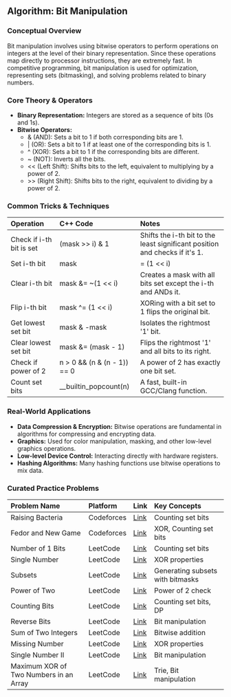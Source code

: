 
## **Algorithm: Bit Manipulation**

### **Conceptual Overview**

Bit manipulation involves using bitwise operators to perform operations on integers at the level of their binary representation. Since these operations map directly to processor instructions, they are extremely fast. In competitive programming, bit manipulation is used for optimization, representing sets (bitmasking), and solving problems related to binary numbers.

### **Core Theory & Operators**

* **Binary Representation:** Integers are stored as a sequence of bits (0s and 1s).  
* **Bitwise Operators:**  
  * & (AND): Sets a bit to 1 if both corresponding bits are 1\.  
  * | (OR): Sets a bit to 1 if at least one of the corresponding bits is 1\.  
  * ^ (XOR): Sets a bit to 1 if the corresponding bits are different.  
  * \~ (NOT): Inverts all the bits.  
  * \<\< (Left Shift): Shifts bits to the left, equivalent to multiplying by a power of 2\.  
  * \>\> (Right Shift): Shifts bits to the right, equivalent to dividing by a power of 2\.

### **Common Tricks & Techniques**

| Operation | C++ Code | Notes |
| :---- | :---- | :---- |
| Check if i-th bit is set | (mask \>\> i) & 1 | Shifts the i-th bit to the least significant position and checks if it's 1\. |
| Set i-th bit | mask |= (1 \<\< i) | Creates a mask with only the i-th bit set and ORs it with the number. |
| Clear i-th bit | mask &= \~(1 \<\< i) | Creates a mask with all bits set except the i-th and ANDs it. |
| Flip i-th bit | mask ^= (1 \<\< i) | XORing with a bit set to 1 flips the original bit. |
| Get lowest set bit | mask & \-mask | Isolates the rightmost '1' bit. |
| Clear lowest set bit | mask &= (mask \- 1\) | Flips the rightmost '1' and all bits to its right. |
| Check if power of 2 | n \> 0 && (n & (n \- 1)) \== 0 | A power of 2 has exactly one bit set. |
| Count set bits | \_\_builtin\_popcount(n) | A fast, built-in GCC/Clang function. |

### **Real-World Applications**

* **Data Compression & Encryption:** Bitwise operations are fundamental in algorithms for compressing and encrypting data.  
* **Graphics:** Used for color manipulation, masking, and other low-level graphics operations.  
* **Low-level Device Control:** Interacting directly with hardware registers.  
* **Hashing Algorithms:** Many hashing functions use bitwise operations to mix data.

### **Curated Practice Problems**

| Problem Name | Platform | Link | Key Concepts |
| :---- | :---- | :---- | :---- |
| Raising Bacteria | Codeforces | [Link](https://codeforces.com/problemset/problem/579/A) | Counting set bits |
| Fedor and New Game | Codeforces | [Link](https://codeforces.com/problemset/problem/467/B) | XOR, Counting set bits |
| Number of 1 Bits | LeetCode | [Link](https://leetcode.com/problems/number-of-1-bits/) | Counting set bits |
| Single Number | LeetCode | [Link](https://leetcode.com/problems/single-number/) | XOR properties |
| Subsets | LeetCode | [Link](https://leetcode.com/problems/subsets/) | Generating subsets with bitmasks |
| Power of Two | LeetCode | [Link](https://leetcode.com/problems/power-of-two/) | Power of 2 check |
| Counting Bits | LeetCode | [Link](https://leetcode.com/problems/counting-bits/) | Counting set bits, DP |
| Reverse Bits | LeetCode | [Link](https://leetcode.com/problems/reverse-bits/) | Bit manipulation |
| Sum of Two Integers | LeetCode | [Link](https://leetcode.com/problems/sum-of-two-integers/) | Bitwise addition |
| Missing Number | LeetCode | [Link](https://leetcode.com/problems/missing-number/) | XOR properties |
| Single Number II | LeetCode | [Link](https://leetcode.com/problems/single-number-ii/) | Bit manipulation |
| Maximum XOR of Two Numbers in an Array | LeetCode | [Link](https://leetcode.com/problems/maximum-xor-of-two-numbers-in-an-array/) | Trie, Bit manipulation |
